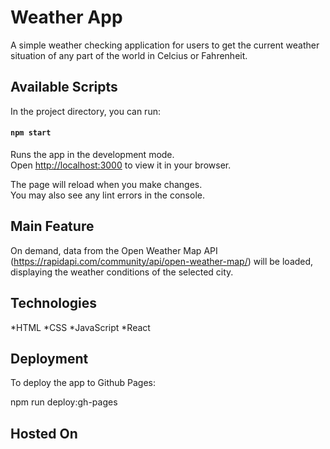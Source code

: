 # Weather App

A simple weather checking application for users to get the current weather situation of any part of the world in Celcius or Fahrenheit.

## Available Scripts

In the project directory, you can run:

#### `npm start`

Runs the app in the development mode.\
Open [http://localhost:3000](http://localhost:3000) to view it in your browser.

The page will reload when you make changes.\
You may also see any lint errors in the console.

## Main Feature

On demand, data from the Open Weather Map API (https://rapidapi.com/community/api/open-weather-map/) will be loaded, displaying the weather conditions of the selected city.

## Technologies

*HTML
*CSS
*JavaScript
*React

## Deployment

To deploy the app to Github Pages:

npm run deploy:gh-pages

## Hosted On


